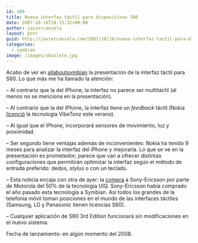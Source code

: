 ```yaml
---
id: 106
title: Nueva interfaz táctil para dispositivos S60
date: 2007-10-16T18:15:32+00:00
author: javiercancela
layout: post
guid: http://javiercancela.com/2007/10/16/nueva-interfaz-tactil-para-dispositivos-s60/
categories:
  - symbian
image: /images/obsolete.jpg
---
```

Acabo de ver en [allaboutsymbian](http://http://www.allaboutsymbian.com/news/item/6089_S60_Touch_Interface_Launched.php "S60 Touch Interface Launched") la presentación de la interfaz táctil para S60. Lo que más me ha llamado la atención:

&#8211; Al contrario que la del iPhone, la interfaz no parece ser multitáctil (al menos no se menciona en la presentación).

&#8211; Al contrario que la del iPhone, la interfaz tiene un _feedback_ táctil (Nokia [licenció](http://www.intomobile.com/2007/07/03/nokia-is-getting-jiggy-with-it-licences-vibration-technology-for-tactile-feedback.html "Nokia is getting jiggy with it, licences vibration technology for tactile feedback") la tecnología VibeTonz este verano).

&#8211; Al igual que el iPhone, incorporará sensores de movimiento, luz y proximidad.

&#8211; Ser segundo tiene ventajas además de inconvenientes: Nokia ha tenido 9 meses para analizar la interfaz del iPhone y mejorarla. Lo que se ve en la presentación es prometedor; parece que van a ofrecer distintas configuraciones que permitirán optimizar la interfaz según el método de entrada preferido: dedos, _stylus_ o con un teclado.

&#8211; Esta noticia encaja con otra de ayer: la [compra](http://www.allaboutsymbian.com/news/item/6088_Motorola_takes_50_stake_in_UIQ.php "Motorola takes 50% stake in UIQ") a Sony-Ericsson por parte de Motorola del 50% de la tecnología UIQ. Sony-Ericsson había comprado el año pasado esta tecnología a Symbian. Así todos los grandes de la telefonía móvil toman posiciones en el mundo de las interfaces táctiles (Samsung, LG y Panasonic tienen licencias S60).

&#8211; Cualquier aplicación de S60 3rd Edition funcionará sin modificaciones en el nuevo sistema.

Fecha de lanzamiento: en algún momento del 2008.